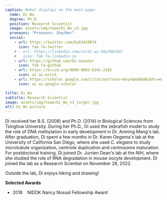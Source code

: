 ```yaml
---
caption: #what displays on the main page:
  name: Di Wu
  degree: Ph.D.
  position: Research Scientist
  image: assets/img/team/Di_Wu_v3.jpg
  pronouns: "Pronouns: She/Her"
  social:
    - url: https://twitter.com/Di62429874
      icon: fab fa-twitter
    # - url: https://linkedin.com/in/di-wu-68a78b104/
    #   icon: fab fa-linkedin-in
    - url: https://github.com/Di-aswater
      icon: fab fa-github
    - url: https://orcid.org/0000-0002-6241-2102
      icon: ai ai-orcid
    - url: https://scholar.google.com/citations?user=NxyxQeQAAAAJ&hl=en
      icon: ai ai-google-scholar

title: Di Wu
subtitle: Research Scientist
image: assets/img/team/Di_Wu_v3_larger.jpg
alt: Di Wu picture
---
```


Di received her B.S. (2008) and Ph.D. (2014) in Biological Sciences from Tsinghua University.
During her Ph.D., Di used the zebrafish model to study the role of DNA methylation in early development in Dr. Anming Meng's lab.
After graduation, Di spent a few months in Dr. Karen Oegema's lab at the University of California San Diego, where she used *C. elegans* to study microtubule organization, centriole duplication and centrosome maturation.
For postdoctoral training, Di joined Dr. Jurrien Dean's lab at the NIH, where she studied the role of RNA degradation in mouse oocyte development.
Di joined the lab as a Research Scientist on November 28, 2022.

Outside the lab, Di enjoys hiking and drawing!

**Selected Awards**
- 2018&nbsp;&nbsp;&nbsp;&nbsp;NIDDK Nancy Nossal Fellowship Award
